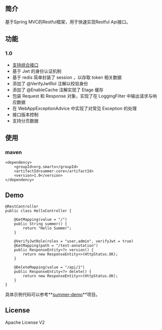 ## 简介
基于Spring MVC的Restful框架，用于快速实现Restful Api接口。

## 功能
### 1.0
* [支持组合接口](https://github.com/ismartx/summer/wiki/%E7%BB%84%E5%90%88%E6%8E%A5%E5%8F%A3)
* 基于 Jwt 的身份认证机制
* 基于 redis 简单封装了 session ，以存取 token 相关数据
* 添加了 @VerifyJwtRol 注解以校验身份
* 添加了 @EnableCache 注解实现了 Etage 缓存
* 包装 Request 和 Response 对象，实现了在 LoggingFilter 中输出请求与响应数据
* 在 WebAppExceptionAdvice 中实现了对常见 Exception 的处理
* 接口版本控制
* 支持分页数据

## 使用
### maven
```
<dependency>
    <groupId>org.smartx</groupId>
    <artifactId>summer-core</artifactId>
    <version>1.0</version>
</dependency>
```

## Demo
```
@RestController
public class HelloController {

    @GetMapping(value = "/")
    public String summer() {
        return "Hello Summer";
    }

    @VerifyJwtRole(roles = "user,admin", verifyJwt = true)
    @GetMapping(path = "/test-annotation")
    public ResponseEntity<?> version() {
        return new ResponseEntity<>(HttpStatus.OK);
    }

    @DeleteMapping(value = "/api/1")
    public ResponseEntity<?> delete() {
        return new ResponseEntity<>(HttpStatus.OK);
    }
}
```
具体示例代码可以参考**[summer-demo](./summer-demo)**项目。

## License
Apache License V2
